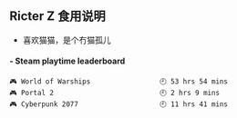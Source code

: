 ## Ricter Z 食用说明
- 喜欢猫猫，是个冇猫孤儿

<!-- steam-box start -->
#### - Steam playtime leaderboard
```text
🎮 World of Warships                 🕘 53 hrs 54 mins
🎮 Portal 2                          🕘 2 hrs 9 mins
🎮 Cyberpunk 2077                    🕘 11 hrs 41 mins
```
<!-- Powered by https://github.com/YouEclipse/steam-box . -->
<!-- steam-box end -->
